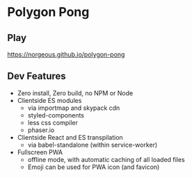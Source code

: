 # Polygon Pong

## Play

https://norgeous.github.io/polygon-pong

## Dev Features

- Zero install, Zero build, no NPM or Node
- Clientside ES modules
  - via importmap and skypack cdn
  - styled-components
  - less css compiler
  - phaser.io
- Clientside React and ES transpilation
  - via babel-standalone (within service-worker)
- Fullscreen PWA
  - offline mode, with automatic caching of all loaded files
  - Emoji can be used for PWA icon (and favicon)
